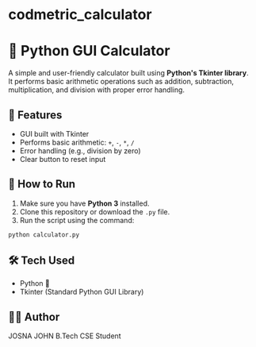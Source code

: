 # codmetric_calculator

# 🧮 Python GUI Calculator

A simple and user-friendly calculator built using **Python's Tkinter library**.  
It performs basic arithmetic operations such as addition, subtraction, multiplication, and division with proper error handling.

## 🔧 Features

- GUI built with Tkinter
- Performs basic arithmetic: `+`, `-`, `*`, `/`
- Error handling (e.g., division by zero)
- Clear button to reset input

## 🚀 How to Run

1. Make sure you have **Python 3** installed.
2. Clone this repository or download the `.py` file.
3. Run the script using the command:
   
```bash
python calculator.py
```

## 🛠️ Tech Used
- Python 🐍
- Tkinter (Standard Python GUI Library)

## 👩‍💻 Author
JOSNA JOHN
B.Tech CSE Student
